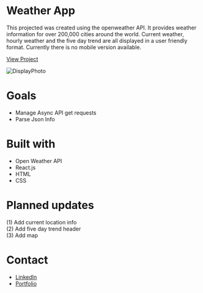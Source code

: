 # Weather App
This projected was created using the openweather API. It provides weather information for over 200,000 cities around the world. Current weather, hourly weather and the five day trend are all displayed in a user friendly format. Currently there is no mobile version available. 

[View Project](https://chrissyrnyk.github.io/weather-app/)

![DisplayPhoto](https://github.com/ChrisSyrnyk/weather-app/src/img/weather-app-display.png?raw=true)

# Goals
- Manage Async API get requests
- Parse Json Info

# Built with
- Open Weather API
- React.js
- HTML
- CSS

# Planned updates
(1) Add current location info <br />
(2) Add five day trend header <br />
(3) Add map

# Contact
- [LinkedIn](https://www.linkedin.com/in/christopher-syrnyk-3b5058259/)
- [Portfolio](https://christophersyrnyk.dev)



